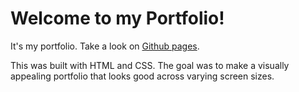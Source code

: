 # Welcome to my Portfolio!
It's my portfolio. Take a look on [Github pages](https://datderek.github.io/portfolio).

This was built with HTML and CSS. The goal was to make a visually appealing portfolio
that looks good across varying screen sizes.

